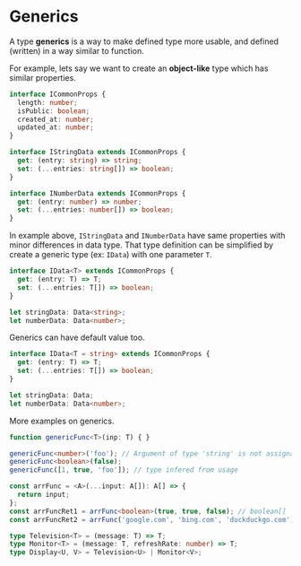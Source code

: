 # Generics

A type **generics** is a way to make defined type more usable, and defined (written) in a way similar to function.

For example, lets say we want to create an **object-like** type which has similar properties.

```ts
interface ICommonProps {
  length: number;
  isPublic: boolean;
  created_at: number;
  updated_at: number;
}

interface IStringData extends ICommonProps {
  get: (entry: string) => string;
  set: (...entries: string[]) => boolean;
}

interface INumberData extends ICommonProps {
  get: (entry: number) => number;
  set: (...entries: number[]) => boolean;
}
```

In example above, `IStringData` and `INumberData` have same properties with minor differences in data type. That type definition can be simplified by create a generic type (ex: `IData`) with one parameter `T`.

```ts
interface IData<T> extends ICommonProps {
  get: (entry: T) => T;
  set: (...entries: T[]) => boolean;
}

let stringData: Data<string>;
let numberData: Data<number>;
```

Generics can have default value too.

```ts
interface IData<T = string> extends ICommonProps {
  get: (entry: T) => T;
  set: (...entries: T[]) => boolean;
}

let stringData: Data;
let numberData: Data<number>;
```

More examples on generics.

```ts
function genericFunc<T>(inp: T) { }

genericFunc<number>('foo'); // Argument of type 'string' is not assignable to parameter of type 'number'.
genericFunc<boolean>(false);
genericFunc([1, true, 'foo']); // type infered from usage
```

```ts
const arrFunc = <A>(...input: A[]): A[] => {
  return input;
};
const arrFuncRet1 = arrFunc<boolean>(true, true, false); // boolean[]
const arrFuncRet2 = arrFunc('google.com', 'bing.com', 'duckduckgo.com'); // string[]
```

```ts
type Television<T> = (message: T) => T;
type Monitor<T> = (message: T, refreshRate: number) => T;
type Display<U, V> = Television<U> | Monitor<V>;
```

